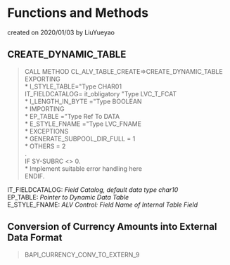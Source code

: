 # Functions and Methods
created on 2020/01/03 by LiuYueyao
## CREATE_DYNAMIC_TABLE
  >CALL METHOD CL_ALV_TABLE_CREATE=>CREATE_DYNAMIC_TABLE  
    EXPORTING   
  \*    I_STYLE_TABLE="Type CHAR01  
    IT_FIELDCATALOG= it_obligatory "Type LVC_T_FCAT  
  \*    I_LENGTH_IN_BYTE ="Type BOOLEAN  
  \*  IMPORTING  
  \*    EP_TABLE  ="Type Ref To DATA  
  \*    E_STYLE_FNAME ="Type LVC_FNAME  
  \*  EXCEPTIONS  
  \*    GENERATE_SUBPOOL_DIR_FULL = 1  
  \*    OTHERS                    = 2  
    .  
  IF SY-SUBRC <> 0.  
  \* Implement suitable error handling here  
  ENDIF.  

  IT_FIELDCATALOG: *Field Catalog, default data type char10*  
EP_TABLE: *Pointer to Dynamic Data Table*  
E_STYLE_FNAME:  *ALV Control: Field Name of Internal Table Field*  

## Conversion of Currency Amounts into External Data Format
  >BAPI_CURRENCY_CONV_TO_EXTERN_9

  
